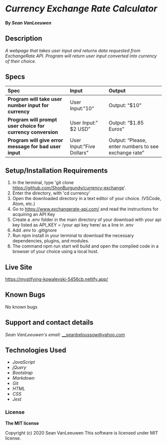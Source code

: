 # _Currency Exchange Rate Calculator_


#### By _**Sean VanLeeuwen**_

## Description

_A webpage that takes user input and returns data requested from ExchangeRate API. Program will return user input converted into currency of their choice._

## Specs

| Spec | Input | Output |
| :------------- | :------------- | :------------- |
| **Program will take user number input for currency** | User Input:”10” | Output: “$10” |
| **Program will prompt user choice for currency conversion** | User Input:” $2 USD” | Output: “$1.85 Euros” |
| **Program will give error message for bad user input** | User Input:”Five Dollars” | Output: “Please, enter numbers to see exchange rate” |


## Setup/Installation Requirements

1. In the terminal, type 'git clone https://github.com/ShonBurgundy/currency-exchange'.
1. Enter the directory, with 'cd currency' 
1. Open the downloaded directory in a text editor of your choice.
  (VSCode, Atom, etc.) 
1. Go to https://www.exchangerate-api.com/ and read the instructions for acquiring an API Key
1. Create a .env folder in the main directory of your download with your api key listed as API_KEY = /your api key here/ as a line in .env
1. Add .env to .gitignore
1. Run npm install in your terminal to download the necessary dependencies, plugins, and modules.
1. The command npm run start will build and open the compiled code in a browser of your choice using a local host.

## Live Site

https://mystifying-kowalevski-5456cb.netlify.app/

## Known Bugs

No known bugs

## Support and contact details

_Sean VanLeeuwen's email:_
__seanbeloussow@yahoo.com

## Technologies Used

* _JavaScript_
* _jQuery_
* _Bootstrap_
* _Markdown_
* _Git_
* _HTML_
* _CSS_
* _Jest_

### License

**The MIT license**

Copyright (c) 2020 Sean VanLeeuwen
This software is licensed under MIT license.
